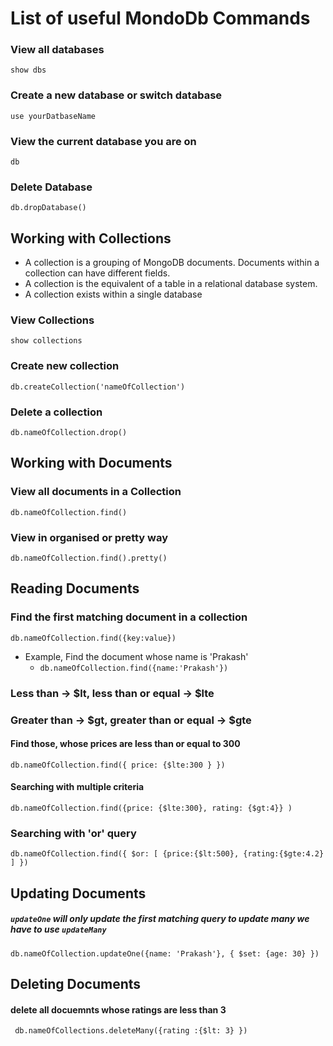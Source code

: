 # List of useful MondoDb Commands
### View all databases
```show dbs```

### Create a new database or switch database
```use yourDatbaseName```

### View the current database you are on
```db```

### Delete Database
```db.dropDatabase()```

## Working with Collections
- A collection is a grouping of MongoDB documents. Documents within a collection can have different fields. 
- A collection is the equivalent of a table in a relational database system. 
- A collection exists within a single database

### View Collections
```show collections```

### Create new collection
```db.createCollection('nameOfCollection')```

### Delete a collection
```db.nameOfCollection.drop()```

## Working with Documents
### View all documents in a Collection
```db.nameOfCollection.find()```

### View in organised or pretty way
```db.nameOfCollection.find().pretty()```

## Reading Documents
### Find the first matching document in a collection
```db.nameOfCollection.find({key:value})```
- Example, Find the document whose name is 'Prakash'
  - ```db.nameOfCollection.find({name:'Prakash'})```
 
 ### Less than -> $lt, less than or equal -> $lte
 ### Greater than -> $gt, greater than or equal -> $gte
 #### Find those, whose prices are less than or equal to 300
 ```db.nameOfCollection.find({ price: {$lte:300 } })```
 
 #### Searching with multiple criteria
 ```db.nameOfCollection.find({price: {$lte:300}, rating: {$gt:4}} )```
 
 ### Searching with 'or' query
 ```db.nameOfCollection.find({ $or: [ {price:{$lt:500}, {rating:{$gte:4.2} ] })```
 
 ## Updating Documents
 
 ##### ```updateOne``` will only update the first matching query to update many we have to use ```updateMany``` 
 ```db.nameOfCollection.updateOne({name: 'Prakash'}, { $set: {age: 30} })```

## Deleting Documents
#### delete all docuemnts whose ratings are less than 3
``` db.nameOfCollections.deleteMany({rating :{$lt: 3} })```




 
